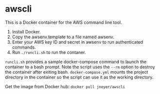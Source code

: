 # awscli

This is a Docker container for the AWS command line tool. 

1. Install Docker.
2. Copy the awsenv.template to a file named awsenv.
3. Enter your AWS key ID and secret in awsenv to run authenticated commands.
4. Run `./runcli.sh` to run the contaner. 

`runcli.sh` provides a sample docker-compose command to launch the container to a bash prompt. Note the script uses the `--rm` option to destroy the container after exiting bash. `docker-compose.yml` mounts the project directory in the container so the script can use it as the working directory.

Get the image from Docker hub:
`docker pull jneyer/awscli`

